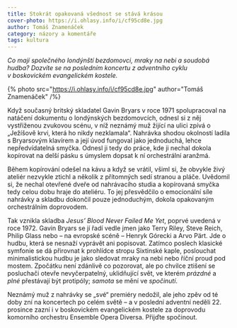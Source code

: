 ```yaml
---
title: Stokrát opakovaná všednost se stává krásou
cover-photo: https://i.ohlasy.info/i/cf95cd8e.jpg
author: Tomáš Znamenáček
category: názory a komentáře
tags: kultura
---
```


*Co mají společného londýnští bezdomovci, mraky na nebi a soudobá hudba? Dozvíte se na posledním koncertu z adventního cyklu v boskovickém evangelickém kostele.*

{% photo src="https://i.ohlasy.info/i/cf95cd8e.jpg" author="Tomáš Znamenáček" /%}

Když současný britský skladatel Gavin Bryars v roce 1971 spolupracoval na natáčení dokumentu o londýnských bezdomovcích, odnesl si z něj vystřiženou zvukovou scénu, v níž neznámý muž žijící na ulici zpívá o „Ježíšově krvi, která ho nikdy nezklamala“. Nahrávka shodou okolností ladila s Bryarsovým klavírem a její úvod fungoval jako jednoduchá, lehce nepředvídatelná smyčka. Odnesl ji tedy do práce, kde ji nechal dokola kopírovat na delší pásku s úmyslem dopsat k ní orchestrální aranžmá.

Během kopírování odešel na kávu a když se vrátil, všiml si, že obvykle živý ateliér nezvykle ztichl a několik z přítomných sedí stranou a pláče. Uvědomil si, že nechal otevřené dveře od nahrávacího studia a kopírovaná smyčka tedy celou dobu hraje do ateliéru. To jej přesvědčilo o emocionální síle nahrávky a skladbu dokončil pouze jednoduchým, dokola opakovaným orchestrálním doprovodem.

Tak vznikla skladba *Jesus’ Blood Never Failed Me Yet*, poprvé uvedená v roce 1972. Gavin Bryars se jí řadí vedle jmen jako Terry Riley, Steve Reich, Philip Glass nebo – na evropské scéně – Henryk Górecki a Arvo Pärt. Jde o hudbu, která se nesnaží vyprávět ani popisovat. Zatímco poslech klasické symfonie se dá přirovnat k prohlídce stropu Sixtinské kaple, poslouchat minimalistickou hudbu je jako sledovat mraky na nebi nebo říční proud pod mostem. Zpočátku není zdánlivě co pozorovat, ale po chvilce ztišení se posluchači otevře nevyčerpatelný, uklidňující svět, ve kterém *prázdné* a *plné* přestávají být protipóly; *samota* se mění ve *spočinutí*.

Neznámý muž z nahrávky se „své“ premiéry nedožil, ale jeho zpěv od té doby zní na koncertech po celém světě – a v poslední adventní neděli 22. prosince zazní i v boskovickém evangelickém kostele za doprovodu komorního orchestru Ensemble Opera Diversa. Přijďte spočinout.
